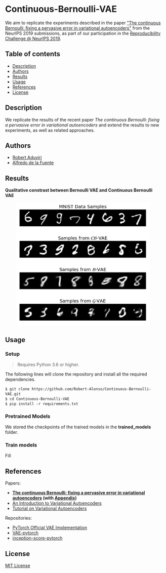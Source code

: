 # Continuous-Bernoulli-VAE

We aim to replicate the experiments described in the paper ["The continuous Bernoulli: fixing a pervasive error in variational autoencoders"](https://openreview.net/forum?id=HyxViBSgLB) from the NeurIPS 2019 submissions, as part of our participation in the  [Reproducibility Challenge @ NeurIPS 2019](https://reproducibility-challenge.github.io/neurips2019/).

## Table of contents

- [Description](#description)
- [Authors](#authors)
- [Results](#results)
- [Usage](#usage)
- [References](#references)
- [License](#license)

## Description 

We replicate the results of the recent paper *The continuous Bernoulli: fixing a pervasive error in variational autoencoders* and extend the results to new experiments, as well as related approaches.

## Authors

 - [Robert Aduviri](https://robert-alonso.github.io/)
 - [Alfredo de la Fuente](https://alfo5123.github.io/)

## Results

**Qualitative constrast between Bernoulli VAE and Continuous Bernoulli VAE**
<div align="center">
 <img src="imgs/qualitative_constrast.png" height="400px">
</div>

## Usage

### Setup

>Requires Python 3.6 or higher.

The following lines will clone the repository and install all the required dependencies.

```
$ git clone https://github.com/Robert-Alonso/Continuous-Bernoulli-VAE.git
$ cd Continuous-Bernoulli-VAE
$ pip install -r requirements.txt
```

### Pretrained Models

We stored the checkpoints of the trained models in the **trained_models** folder. 

### Train models 

Fill


## References
Papers:
- **[The continuous Bernoulli: fixing a pervasive error in variational autoencoders](https://arxiv.org/pdf/1907.06845.pdf) (with [Appendix](https://arxiv.org/src/1907.06845v4/anc/cont_bern_aux.pdf))**
- [An Introduction to Variational Autoencoders](https://arxiv.org/pdf/1906.02691.pdf)
- [Tutorial on Variational Autoencoders](https://arxiv.org/abs/1606.05908)

Repositories: 
- [PyTorch Official VAE Implementation](https://github.com/pytorch/examples/tree/master/vae)
- [VAE-pytorch](https://github.com/atinghosh/VAE-pytorch)
- [inception-score-pytorch](https://github.com/sbarratt/inception-score-pytorch)

## License

[MIT License](https://github.com/Robert-Alonso/Continuous-Bernoulli-VAE/blob/master/LICENSE)
